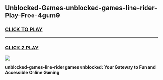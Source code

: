 
## Unblocked-Games-unblocked-games-line-rider-Play-Free-4gum9
<h3>
<a href="https://premium76.site?title=unblocked-games-line-rider&ref=23A">CLICK TO PLAY</a></h3>
<hr>

<h3>
<a href="https://premium76.site?title=unblocked-games-line-rider&ref=23A">CLICK 2 PLAY</a>
  
</h3>

<a href="https://premium76.site?title=unblocked-games-line-rider&ref=23A"><img src="https://clearcache.store/games.png"></a>


**unblocked-games-line-rider games unblocked: Your Gateway to Fun and Accessible Online Gaming**
